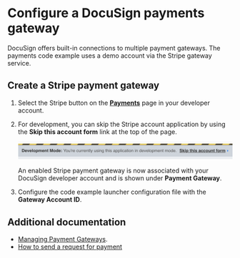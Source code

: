 # Configure a DocuSign payments gateway

DocuSign offers built-in connections to multiple payment gateways. The payments code example uses a demo account via the Stripe gateway service.


## Create a Stripe payment gateway

1. Select the Stripe button on the [**Payments**](https://admindemo.docusign.com/authenticate?goTo=payments) page in your developer account.

1. For development, you can skip the Stripe account application by using the **Skip this account form** link at the top of the page.<br />

   ![Skipping the Stripe account form](docs/stripe_skip_account_form_link.png) 

   An enabled Stripe payment gateway is now associated with your DocuSign developer account and is shown under  **Payment Gateway**.

1. Configure the code example launcher configuration file with the **Gateway Account ID**.


## Additional documentation
* [Managing Payment Gateways](https://support.docusign.com/en/guides/managing-payment-gateways). 
* [How to send a request for payment](https://developers.docusign.com/docs/esign-rest-api/how-to/request-a-payment)  
